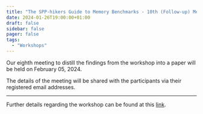 ```yaml
---
title: "The SPP-hikers Guide to Memory Benchmarks - 10th (Follow-up) Meeting"
date: 2024-01-26T19:00:00+01:00
draft: false
sidebar: false
pager: false
tags:
  - "Workshops"
---
```


Our eighth meeting to distill the findings from the workshop into a paper will be held on February 05, 2024.

The details of the meeting will be shared with the participants via their registered email addresses.

---

Further details regarding the workshop can be found at this [link](/posts/mini-workshop_2023).
